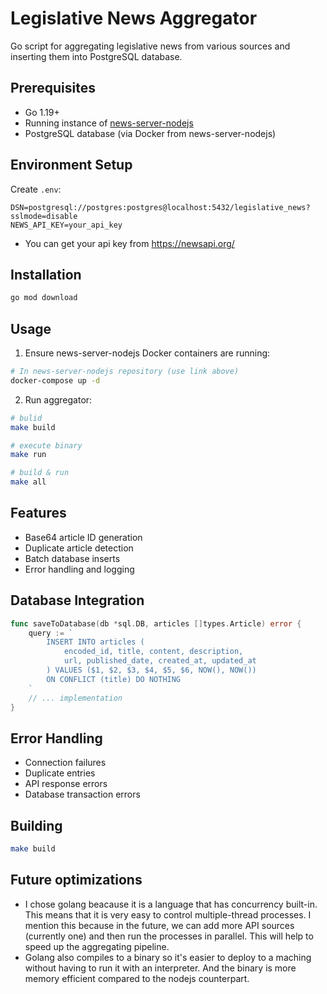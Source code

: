 # Legislative News Aggregator

Go script for aggregating legislative news from various sources and inserting them into PostgreSQL database.

## Prerequisites

- Go 1.19+
- Running instance of [news-server-nodejs](https://github.com/arturfil/news-server-nodejs)
- PostgreSQL database (via Docker from news-server-nodejs)

## Environment Setup

Create `.env`:

```env
DSN=postgresql://postgres:postgres@localhost:5432/legislative_news?sslmode=disable
NEWS_API_KEY=your_api_key
```
- You can get your api key from https://newsapi.org/

## Installation

```bash
go mod download
```

## Usage

1. Ensure news-server-nodejs Docker containers are running:
```bash
# In news-server-nodejs repository (use link above)
docker-compose up -d
```

2. Run aggregator:
```bash
# bulid
make build

# execute binary 
make run

# build & run
make all
```

## Features

- Base64 article ID generation
- Duplicate article detection
- Batch database inserts
- Error handling and logging

## Database Integration

```go
func saveToDatabase(db *sql.DB, articles []types.Article) error {
    query := `
        INSERT INTO articles (
            encoded_id, title, content, description,
            url, published_date, created_at, updated_at
        ) VALUES ($1, $2, $3, $4, $5, $6, NOW(), NOW())
        ON CONFLICT (title) DO NOTHING
    `
    // ... implementation
}
```

## Error Handling

- Connection failures
- Duplicate entries
- API response errors
- Database transaction errors

## Building

```bash
make build
```

## Future optimizations
- I chose golang beacause it is a language that has concurrency built-in. This means that it is very easy to control multiple-thread processes. I mention this because in the future, we can add more API sources (currently one) and then run the processes in parallel. This will help to speed up the aggregating pipeline.
- Golang also compiles to a binary so it's easier to deploy to a maching without having to run it with an interpreter. And the binary is more memory efficient compared to the nodejs counterpart.


